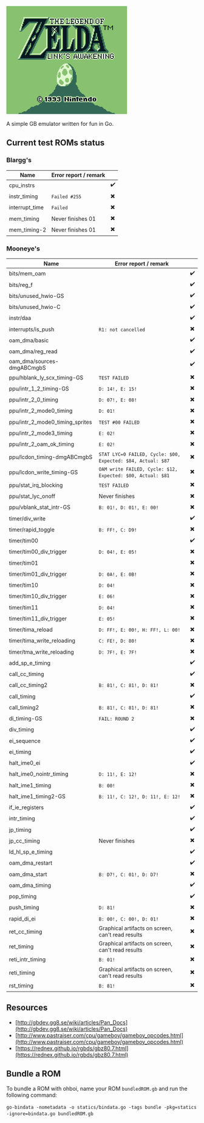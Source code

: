 ![](tloz-la.gif)

A simple GB emulator written for fun in Go.

## Current test ROMs status

### Blargg's

|Name          |Error report / remark |                        |
|--------------|----------------------|------------------------|
|cpu_instrs    |                      |:heavy_check_mark:      |
|instr_timing  |`Failed #255`         |:heavy_multiplication_x:|
|interrupt_time|`Failed`              |:heavy_multiplication_x:|
|mem_timing    |Never finishes 01     |:heavy_multiplication_x:|
|mem_timing-2  |Never finishes 01     |:heavy_multiplication_x:|

### Mooneye's

|Name                            |Error report / remark                                      |                        |
|--------------------------------|-----------------------------------------------------------|------------------------|
|bits/mem_oam                    |                                                           |:heavy_check_mark:      |
|bits/reg_f                      |                                                           |:heavy_check_mark:      |
|bits/unused_hwio-GS             |                                                           |:heavy_check_mark:      |
|bits/unused_hwio-C              |                                                           |:heavy_check_mark:      |
|instr/daa                       |                                                           |:heavy_check_mark:      |
|interrupts/is_push              |`R1: not cancelled`                                        |:heavy_multiplication_x:|
|oam_dma/basic                   |                                                           |:heavy_check_mark:      |
|oam_dma/reg_read                |                                                           |:heavy_check_mark:      |
|oam_dma/sources-dmgABCmgbS      |                                                           |:heavy_check_mark:      |
|ppu/hblank_ly_scx_timing-GS     |`TEST FAILED`                                              |:heavy_multiplication_x:|
|ppu/intr_1_2_timing-GS          |`D: 14!, E: 15!`                                           |:heavy_multiplication_x:|
|ppu/intr_2_0_timing             |`D: 07!, E: 08!`                                           |:heavy_multiplication_x:|
|ppu/intr_2_mode0_timing         |`D: 01!`                                                   |:heavy_multiplication_x:|
|ppu/intr_2_mode0_timing_sprites |`TEST #00 FAILED`                                          |:heavy_multiplication_x:|
|ppu/intr_2_mode3_timing         |`E: 02!`                                                   |:heavy_multiplication_x:|
|ppu/intr_2_oam_ok_timing        |`E: 02!`                                                   |:heavy_multiplication_x:|
|ppu/lcdon_timing-dmgABCmgbS     |`STAT LYC=0 FAILED, Cycle: $00, Expected: $84, Actual: $87`|:heavy_multiplication_x:|
|ppu/lcdon_write_timing-GS       |`OAM write FAILED, Cycle: $12, Expected: $00, Actual: $81` |:heavy_multiplication_x:|
|ppu/stat_irq_blocking           |`TEST FAILED`                                              |:heavy_multiplication_x:|
|ppu/stat_lyc_onoff              |Never finishes                                             |:heavy_multiplication_x:|
|ppu/vblank_stat_intr-GS         |`B: 01!, D: 01!, E: 00!`                                   |:heavy_multiplication_x:|
|timer/div_write                 |                                                           |:heavy_check_mark:      |
|timer/rapid_toggle              |`B: FF!, C: D9!`                                           |:heavy_multiplication_x:|
|timer/tim00                     |                                                           |:heavy_check_mark:      |
|timer/tim00_div_trigger         |`D: 04!, E: 05!`                                           |:heavy_multiplication_x:|
|timer/tim01                     |                                                           |:heavy_multiplication_x:|
|timer/tim01_div_trigger         |`D: 0A!, E: 0B!`                                           |:heavy_multiplication_x:|
|timer/tim10                     |`D: 04!`                                                   |:heavy_multiplication_x:|
|timer/tim10_div_trigger         |`E: 06!`                                                   |:heavy_multiplication_x:|
|timer/tim11                     |`D: 04!`                                                   |:heavy_multiplication_x:|
|timer/tim11_div_trigger         |`E: 05!`                                                   |:heavy_multiplication_x:|
|timer/tima_reload               |`D: FF!, E: 00!, H: FF!, L: 00!`                           |:heavy_multiplication_x:|
|timer/tima_write_reloading      |`C: FE!, D: 80!`                                           |:heavy_multiplication_x:|
|timer/tma_write_reloading       |`D: 7F!, E: 7F!`                                           |:heavy_multiplication_x:|
|add_sp_e_timing                 |                                                           |:heavy_check_mark:      |
|call_cc_timing                  |                                                           |:heavy_check_mark:      |
|call_cc_timing2                 |`B: 81!, C: 81!, D: 81!`                                   |:heavy_multiplication_x:|
|call_timing                     |                                                           |:heavy_check_mark:      |
|call_timing2                    |`B: 81!, C: 81!, D: 81!`                                   |:heavy_multiplication_x:|
|di_timing-GS                    |`FAIL: ROUND 2`                                            |:heavy_multiplication_x:|
|div_timing                      |                                                           |:heavy_check_mark:      |
|ei_sequence                     |                                                           |:heavy_check_mark:      |
|ei_timing                       |                                                           |:heavy_check_mark:      |
|halt_ime0_ei                    |                                                           |:heavy_check_mark:      |
|halt_ime0_nointr_timing         |`D: 11!, E: 12!`                                           |:heavy_multiplication_x:|
|halt_ime1_timing                |`B: 00!`                                                   |:heavy_multiplication_x:|
|halt_ime1_timing2-GS            |`B: 11!, C: 12!, D: 11!, E: 12!`                           |:heavy_multiplication_x:|
|if_ie_registers                 |                                                           |:heavy_check_mark:      |
|intr_timing                     |                                                           |:heavy_check_mark:      |
|jp_timing                       |                                                           |:heavy_check_mark:      |
|jp_cc_timing                    |Never finishes                                             |:heavy_multiplication_x:|
|ld_hl_sp_e_timing               |                                                           |:heavy_check_mark:      |
|oam_dma_restart                 |                                                           |:heavy_check_mark:      |
|oam_dma_start                   |`B: D7!, C: 01!, D: D7!`                                   |:heavy_multiplication_x:|
|oam_dma_timing                  |                                                           |:heavy_check_mark:      |
|pop_timing                      |                                                           |:heavy_check_mark:      |
|push_timing                     |`D: 81!`                                                   |:heavy_multiplication_x:|
|rapid_di_ei                     |`B: 00!, C: 00!, D: 01!`                                   |:heavy_multiplication_x:|
|ret_cc_timing                   |Graphical artifacts on screen, can't read results          |:heavy_multiplication_x:|
|ret_timing                      |Graphical artifacts on screen, can't read results          |:heavy_multiplication_x:|
|reti_intr_timing                |`B: 01!`                                                   |:heavy_multiplication_x:|
|reti_timing                     |Graphical artifacts on screen, can't read results          |:heavy_multiplication_x:|
|rst_timing                      |`B: 81!`                                                   |:heavy_multiplication_x:|

## Resources

* [http://gbdev.gg8.se/wiki/articles/Pan_Docs](http://gbdev.gg8.se/wiki/articles/Pan_Docs)
* [http://www.pastraiser.com/cpu/gameboy/gameboy_opcodes.html](http://www.pastraiser.com/cpu/gameboy/gameboy_opcodes.html)
* [https://rednex.github.io/rgbds/gbz80.7.html](https://rednex.github.io/rgbds/gbz80.7.html)

## Bundle a ROM

To bundle a ROM with ohboi, name your ROM `bundledROM.gb` and run the following command:

`go-bindata -nometadata -o statics/bindata.go -tags bundle -pkg=statics -ignore=bindata.go bundledROM.gb`
